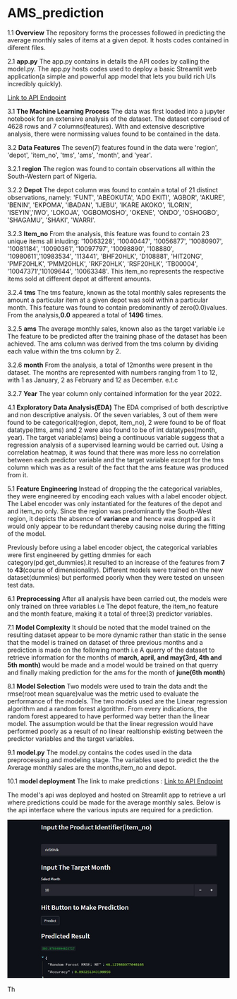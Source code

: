 # AMS_prediction

1.1 **Overview**
The repository forms the processes followed in predicting the average monthly sales of items at a given depot. It hosts codes contained in diferent files. 

2.1 **app.py**
The app.py contains in details the API codes by calling the model.py. The app.py hosts codes used to deploy a basic Streamlit web application(a simple and powerful app model that lets you build rich UIs incredibly quickly). 

<a href = 'https://chibuikem01-ams-prediction-app-xicroh.streamlit.app/'>Link to API Endpoint<a/>
 
3.1 **The Machine Learning Process**
 The data was first loaded into a jupyter notebook for an extensive analysis of the dataset. The dataset comprised of 4628 rows and 7 columns(features).
 With and extensive descriptive analysis, there were normissing values found to be contained in the data.
 
3.2 **Data Features**
 The seven(7) features found in the data were 'region', 'depot', 'item_no', 'tms', 'ams', 'month', and 'year'.
 
3.2.1 **region**
 The region was found to contain observations all within the South-Western part of Nigeria.
 
3.2.2 **Depot**
 The depot column was found to contain a total of 21 distinct observations, namely: 'FUNT', 'ABEOKUTA', 'ADO EKITI', 'AGBOR', 'AKURE', 'BENIN',
 'EKPOMA', 'IBADAN', 'IJEBU', 'IKARE AKOKO', 'ILORIN', 'ISEYIN','IWO', 'LOKOJA', 'OGBOMOSHO', 'OKENE', 'ONDO', 'OSHOGBO',
 'SHAGAMU', 'SHAKI', 'WARRI'.
 
3.2.3 **Item_no**
 From the analysis, this feature was found to contain 23 unique items all inluding: '10063228', '10040447', '10056877', '10080907', '10081184',
'10090361', '10097797', '10098890', '108880', '10980611','10983534', '113441', 'BHF20HLK', 'D108881', 'HIT20NG', 'PMF20HLK', 'PMM20HLK', 'RKF20HLK', 'RSF20HLK', 'TB00004', '10047371','10109644', '10063348'. This item_no represents the respective items sold at different depot at different amounts.
 
3.2.4 **tms**
The tms feature, known as the total monthly sales represents the amount a particular item at a given depot was sold within a particular month. This feature was found to contain predominantly of zero(0.0)values. From the analysis,**0.0** appeared a total of **1496** times.
 
3.2.5 **ams**
The average monthly sales, known also as the target variable i.e The feature to be predicted after the training phase of the dataset has been achieved. The ams column was derived from the tms column by dividing each value within the tms column by 2.
 
3.2.6 **month**
 From the analysis, a total of 12months were present in the dataset. The months are represented with numbers ranging from 1 to 12, with 1 as January, 2 as February and 12 as December. e.t.c
 
3.2.7 **Year**
 The year column only  contained information for the year 2022.
 
4.1 **Exploratory Data Analysis(EDA)**
The EDA comprised of both descriptive and non descriptive analysis. Of the seven variables, 3 out of them were found to be categorical(region, depot, item_no), 2 were found to be of float datatype(tms, ams) and 2 were also found to be of int datatypes(month, year). The target variable(ams) being a continuous variable suggess that a regression analysis of a supervised learning would be carried out.
 Using a correlation heatmap, it was found that there was more less no correlation between each predictor variable and the target variable except for the tms column which was as a result of the fact that the ams feature was produced from it.
 
5.1 **Feature Engineering**
 Instead of dropping the the categorical variables, they were engineered by encoding each values with a label encoder object. The Label encoder was only instantiated for the features of the depot and and item_no only. Since the region was predominantly the South-West region, it depicts the absence of **variance** and hence was dropped as it would only appear to be redundant thereby causing noise during the fitting of the model.
 
 Previously before using a label encoder object, the categorical variables were first engineered by getting dmmies for each category(pd.get_dummies).it resulted to an increase of the features from **7** to **43**(course of dimensionality). Different models were trained on the new dataset(dummies) but  performed poorly when they were tested on unseen test data.
 
6.1 **Preprocessing**
 After all analysis have been carried out, the models were only trained on three variables i.e The depot feature, the item_no feature and the month feature, making it a total of three(3) predictor variables.
 
7.1 **Model Complexity**
 It should be noted that the model trained on the resulting dataset appear to be more dynamic rather than static in the sense that the model is trained on dataset of three previous months and a prediction is made on the following month i.e A querry of the dataset to retrieve information for the months of **march, april, and may(3rd, 4th and 5th month)** would be made and a model would be trained on that querry and finally making prediction for the ams for the month of **june(6th month)**
 
8.1 **Model Selection**
 Two models were used to train the data andt the  rmse(root mean square)value  was the metric used to evaluate the performance of the models. The two models used are the Linear regression  algorithm and a random forest algorithm. From every indications, the random forest appeared to have performed way better than the linear model. The assumption would be that the linear regression would have performed poorly as a result of no linear realtionship existing between the predictor variables and the target variables.
 

9.1 **model.py**
 The model.py contains the codes used in the data preprocessing and modeling stage. The variables used to predict the the Average monthly sales are the months,item_no and depot. 
 
10.1 **model deployment**
The link to make predictions : <a href = 'https://chibuikem01-ams-prediction-app-xicroh.streamlit.app/'>Link to API Endpoint<a/>
 
The model's api was deployed and hosted on Streamlit app to retrieve a url where predictions could be made for the average monthly sales. 
Below is the api interface where the various inputs are required for a prediction.

<p align='center'>
   <img src="images/streamlit_outpt.jpg"
   alt='API prediction UI'
   width=700px/>
   <br>
</p>


Th
